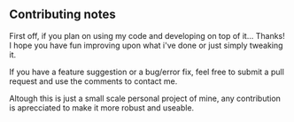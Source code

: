 ## Contributing notes
First off, if you plan on using my code and developing on top of it... Thanks! I hope you have fun improving upon what i've done or just simply tweaking it.

If you have a feature suggestion or a bug/error fix, feel free to submit a pull request and use the comments to contact me.

Altough this is just a small scale personal project of mine, any contribution is aprecciated to make it more robust and useable.
